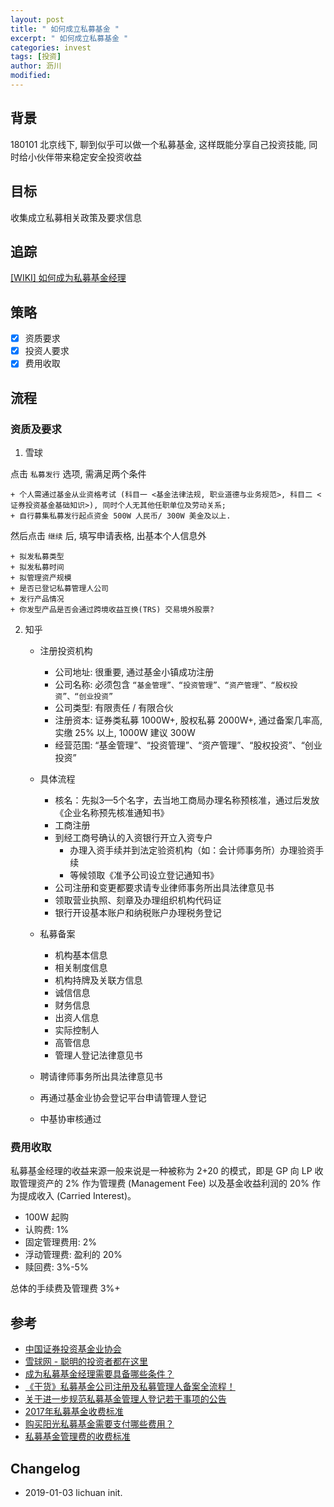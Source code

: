 ```yaml
---
layout: post
title: " 如何成立私募基金 "
excerpt: " 如何成立私募基金 "
categories: invest
tags: [投资]
author: 沥川
modified:
---
```


## 背景

180101 北京线下, 聊到似乎可以做一个私募基金, 这样既能分享自己投资技能, 同时给小伙伴带来稳定安全投资收益

## 目标

收集成立私募相关政策及要求信息

## 追踪

[[WIKI] 如何成为私募基金经理](https://gitlab.com/LiChuan/ivestors/issues/2)

## 策略

- [x] 资质要求
- [x] 投资人要求
- [x] 费用收取

## 流程

### 资质及要求

1. 雪球

点击 `私募发行` 选项, 需满足两个条件

    + 个人需通过基金从业资格考试 (科目一 <基金法律法规, 职业道德与业务规范>, 科目二 <证券投资基金基础知识>), 同时个人无其他任职单位及劳动关系;
    + 自行募集私募发行起点资金 500W 人民币/ 300W 美金及以上.

然后点击 `继续` 后, 填写申请表格, 出基本个人信息外

    + 拟发私募类型
    + 拟发私募时间
    + 拟管理资产规模
    + 是否已登记私募管理人公司
    + 发行产品情况
    + 你发型产品是否会通过跨境收益互换(TRS) 交易境外股票?

2. 知乎

    + 注册投资机构
        - 公司地址: 很重要, 通过基金小镇成功注册
        - 公司名称: 必须包含 `“基金管理”、“投资管理”、“资产管理”、“股权投资”、“创业投资”`
        - 公司类型: 有限责任 / 有限合伙
        - 注册资本: 证券类私募 1000W+, 股权私募 2000W+, 通过备案几率高, 实缴 25% 以上, 1000W 建议 300W
        - 经营范围: “基金管理”、“投资管理”、“资产管理”、“股权投资”、“创业投资”
    + 具体流程
        - 核名：先拟3—5个名字，去当地工商局办理名称预核准，通过后发放《企业名称预先核准通知书》
        - 工商注册
        - 到经工商号确认的入资银行开立入资专户
            * 办理入资手续并到法定验资机构（如：会计师事务所）办理验资手续
            * 等候领取《准予公司设立登记通知书》
        - 公司注册和变更都要求请专业律师事务所出具法律意见书
        - 领取营业执照、刻章及办理组织机构代码证
        - 银行开设基本账户和纳税账户办理税务登记

    + 私募备案
        - 机构基本信息
        - 相关制度信息
        - 机构持牌及关联方信息
        - 诚信信息
        - 财务信息
        - 出资人信息
        - 实际控制人
        - 高管信息
        - 管理人登记法律意见书
    + 聘请律师事务所出具法律意见书
    + 再通过基金业协会登记平台申请管理人登记
    + 中基协审核通过

### 费用收取

私募基金经理的收益来源一般来说是一种被称为 2+20 的模式，即是 GP 向 LP 收取管理资产的 2% 作为管理费 (Management Fee) 以及基金收益利润的 20% 作为提成收入 (Carried Interest)。

- 100W 起购
- 认购费: 1%
- 固定管理费用: 2%
- 浮动管理费: 盈利的 20%
- 赎回费: 3%-5%

总体的手续费及管理费 3%+

## 参考

- [中国证券投资基金业协会](http://www.amac.org.cn/)
- [雪球网 - 聪明的投资者都在这里](https://xueqiu.com/)
- [成为私募基金经理需要具备哪些条件？](https://www.zhihu.com/question/52575759/answer/131734189)
- [《干货》私募基金公司注册及私募管理人备案全流程！](https://zhuanlan.zhihu.com/p/33310041)
- [关于进一步规范私募基金管理人登记若干事项的公告](http://www.amac.org.cn/xhdt/zxdt/390291.shtml)
- [2017年私募基金收费标准 ](https://www.jfz.com/baike/detail-012640.html)
- [购买阳光私募基金需要支付哪些费用？](https://www.simuwang.com/news/show-169-206900.html)
- [私募基金管理费的收费标准](https://www.touzi.com/news/55612.html)

## Changelog

- 2019-01-03 lichuan init.
